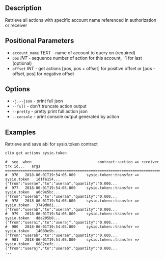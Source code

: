 ## Description
Retrieve all actions with specific account name referenced in authorization or receiver

## Positional Parameters
- `account_name` _TEXT_ - name of account to query on (required)
- `pos` _INT_ - sequence number of action for this account, -1 for last (optional)
- `offset` _INT_ - get actions [pos, pos + offset] for positive offset or [pos - offset, pos] for negative offset

## Options

- `-j,--json` - print full json
- `--full` - don't truncate action output
- `--pretty` - pretty print full action json
- `--console` - print console output generated by action

## Examples
Retrieve and save abi for sysio.token contract

```sh
clio get actions sysio.token
```
```console
#  seq  when                              contract::action => receiver      trx id...   args
================================================================================================================
#  976   2018-06-01T19:54:05.000     sysio.token::transfer => sysio.token   1d1fe154... {"from":"userae","to":"useraa","quantity":"0.000...
#  977   2018-06-01T19:54:05.000     sysio.token::transfer => sysio.token   a0c9e5bc... {"from":"userab","to":"useraa","quantity":"0.000...
#  978   2018-06-01T19:54:05.000     sysio.token::transfer => sysio.token   3749d0d1... {"from":"userab","to":"userah","quantity":"0.000...
#  979   2018-06-01T19:54:05.000     sysio.token::transfer => sysio.token   dda205b0... {"from":"userai","to":"useraj","quantity":"0.000...
#  980   2018-06-01T19:54:05.000     sysio.token::transfer => sysio.token   14089e9b... {"from":"userab","to":"userae","quantity":"0.000...
#  981   2018-06-01T19:54:05.000     sysio.token::transfer => sysio.token   6882cefc... {"from":"useraj","to":"userab","quantity":"0.000...
...
```
